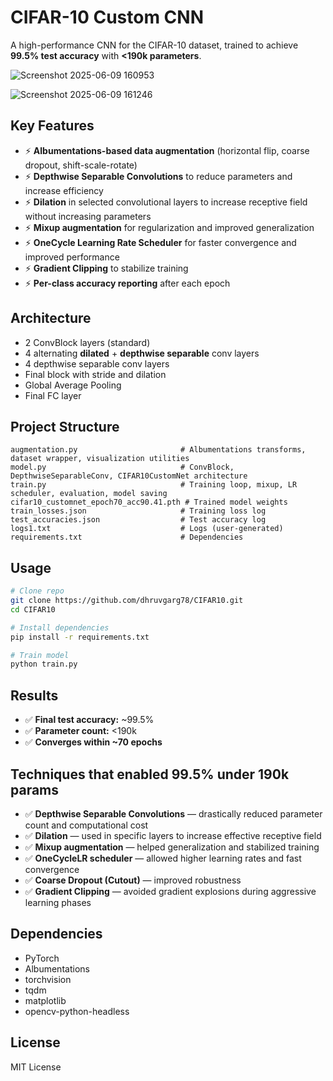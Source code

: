 # CIFAR-10 Custom CNN

A high-performance CNN for the CIFAR-10 dataset, trained to achieve **99.5% test accuracy** with **<190k parameters**.

![Screenshot 2025-06-09 160953](https://github.com/user-attachments/assets/21a945f0-6873-4447-aff1-d8a61c5364f0)

![Screenshot 2025-06-09 161246](https://github.com/user-attachments/assets/a884e171-13d8-4f2c-98fc-f09d6d56c6f4)

## Key Features

- ⚡ **Albumentations-based data augmentation** (horizontal flip, coarse dropout, shift-scale-rotate)
- ⚡ **Depthwise Separable Convolutions** to reduce parameters and increase efficiency
- ⚡ **Dilation** in selected convolutional layers to increase receptive field without increasing parameters
- ⚡ **Mixup augmentation** for regularization and improved generalization
- ⚡ **OneCycle Learning Rate Scheduler** for faster convergence and improved performance
- ⚡ **Gradient Clipping** to stabilize training
- ⚡ **Per-class accuracy reporting** after each epoch

## Architecture

- 2 ConvBlock layers (standard)
- 4 alternating **dilated** + **depthwise separable** conv layers
- 4 depthwise separable conv layers
- Final block with stride and dilation
- Global Average Pooling
- Final FC layer

## Project Structure

```
augmentation.py                       # Albumentations transforms, dataset wrapper, visualization utilities
model.py                              # ConvBlock, DepthwiseSeparableConv, CIFAR10CustomNet architecture
train.py                              # Training loop, mixup, LR scheduler, evaluation, model saving
cifar10_customnet_epoch70_acc90.41.pth # Trained model weights
train_losses.json                     # Training loss log
test_accuracies.json                  # Test accuracy log
logs1.txt                             # Logs (user-generated)
requirements.txt                      # Dependencies
```

## Usage

```bash
# Clone repo
git clone https://github.com/dhruvgarg78/CIFAR10.git
cd CIFAR10

# Install dependencies
pip install -r requirements.txt

# Train model
python train.py
```

## Results

- ✅ **Final test accuracy:** ~99.5%  
- ✅ **Parameter count:** <190k  
- ✅ **Converges within ~70 epochs**

## Techniques that enabled 99.5% under 190k params

- ✅ **Depthwise Separable Convolutions** — drastically reduced parameter count and computational cost
- ✅ **Dilation** — used in specific layers to increase effective receptive field
- ✅ **Mixup augmentation** — helped generalization and stabilized training
- ✅ **OneCycleLR scheduler** — allowed higher learning rates and fast convergence
- ✅ **Coarse Dropout (Cutout)** — improved robustness
- ✅ **Gradient Clipping** — avoided gradient explosions during aggressive learning phases

## Dependencies

- PyTorch
- Albumentations
- torchvision
- tqdm
- matplotlib
- opencv-python-headless

## License

MIT License
